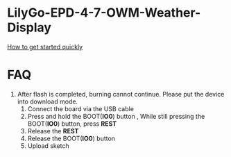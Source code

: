 # LilyGo-EPD-4-7-OWM-Weather-Display

[How to get started quickly](https://youtu.be/bTdW0QTEK70)

# FAQ

1. After flash is completed, burning cannot continue. Please put the device into download mode.
   1. Connect the board via the USB cable
   2. Press and hold the BOOT(**IO0**) button , While still pressing the BOOT(**IO0**) button, press **REST**
   3. Release the **REST**
   4. Release the BOOT(**IO0**) button
   5. Upload sketch

